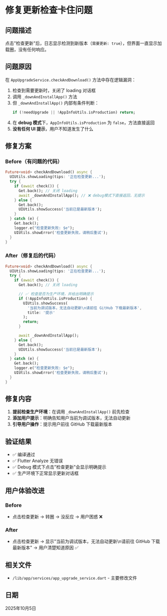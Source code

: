 # 修复更新检查卡住问题

## 问题描述
点击"检查更新"后，日志显示检测到新版本（`需要更新: true`），但界面一直显示加载圈，没有任何响应。

## 问题原因
在 `AppUpgradeService.checkAndDownload()` 方法中存在逻辑漏洞：

1. 检查到需要更新时，关闭了 loading 对话框
2. 调用 `_downAndInstallApp()` 方法
3. 但 `_downAndInstallApp()` 内部有条件判断：
   ```dart
   if (!needUpgrade || !AppInfoUtils.isProduction) return;
   ```
4. 在 **debug 模式**下，`AppInfoUtils.isProduction` 为 `false`，方法直接返回
5. **没有任何 UI 提示**，用户不知道发生了什么

## 修复方案

### Before（有问题的代码）
```dart
Future<void> checkAndDownload() async {
  UIUtils.showLoading(tips: '正在检查更新...');
  try {
    if (await check()) {
      Get.back(); // 关闭 loading
      await _downAndInstallApp(); // ❌ debug模式下直接返回，无提示
    } else {
      Get.back();
      UIUtils.showSuccess('当前已是最新版本');
    }
  } catch (e) {
    Get.back();
    logger.e("检查更新失败: $e");
    UIUtils.showError('检查更新失败，请稍后重试');
  }
}
```

### After（修复后的代码）
```dart
Future<void> checkAndDownload() async {
  UIUtils.showLoading(tips: '正在检查更新...');
  try {
    if (await check()) {
      Get.back(); // 关闭 loading

      // ✅ 检查是否为生产环境，并给出明确提示
      if (!AppInfoUtils.isProduction) {
        UIUtils.showSuccess(
          '当前为调试版本，无法自动更新\n请前往 GitHub 下载最新版本',
          title: '提示'
        );
        return;
      }

      await _downAndInstallApp();
    } else {
      Get.back();
      UIUtils.showSuccess('当前已是最新版本');
    }
  } catch (e) {
    Get.back();
    logger.e("检查更新失败: $e");
    UIUtils.showError('检查更新失败，请稍后重试');
  }
}
```

## 修复内容

1. **提前检查生产环境**：在调用 `_downAndInstallApp()` 前先检查
2. **添加用户提示**：明确告知用户当前为调试版本，无法自动更新
3. **引导用户操作**：提示用户前往 GitHub 下载最新版本

## 验证结果

- ✅ 编译通过
- ✅ Flutter Analyze 无错误
- ✅ Debug 模式下点击"检查更新"会显示明确提示
- ✅ 生产环境下正常显示更新对话框

## 用户体验改进

### Before
- 点击检查更新 → 转圈 → 没反应 → 用户困惑 ❌

### After
- 点击检查更新 → 显示"当前为调试版本，无法自动更新\n请前往 GitHub 下载最新版本" → 用户清楚知道原因 ✅

## 相关文件
- `/lib/app/services/app_upgrade_service.dart` - 主要修改文件

## 日期
2025年10月5日
